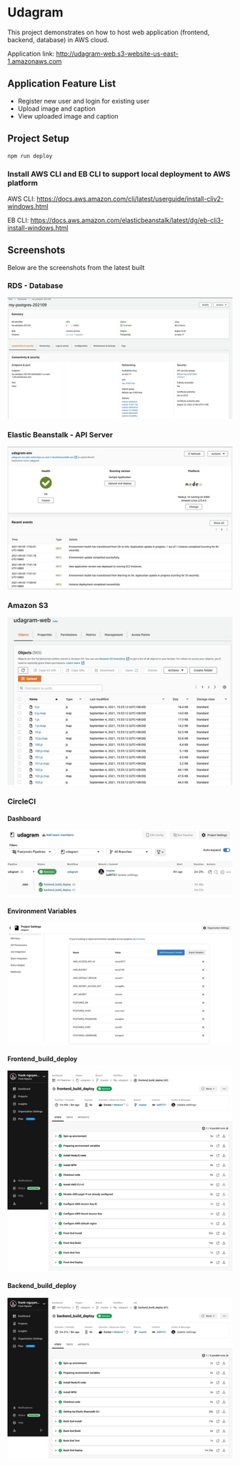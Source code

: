 # Udagram

This project demonstrates on how to host web application (frontend, backend, database) in AWS cloud.

Application link: http://udagram-web.s3-website-us-east-1.amazonaws.com

## Application Feature List

- Register new user and login for existing user
- Upload image and caption
- View uploaded image and caption

## Project Setup

```sh
npm run deploy
```

### Install AWS CLI and EB CLI to support local deployment to AWS platform

AWS CLI: https://docs.aws.amazon.com/cli/latest/userguide/install-cliv2-windows.html

EB CLI: https://docs.aws.amazon.com/elasticbeanstalk/latest/dg/eb-cli3-install-windows.html

## Screenshots

Below are the screenshots from the latest built

### RDS - Database

![RDS](./assets/rds.jpeg)

### Elastic Beanstalk - API Server

![EB Dashboard](./assets/eb.jpeg)

### Amazon S3

![S3 Dashboard](./assets/s3.jpeg)

### CircleCI

#### Dashboard 

![CircleCI Dashboard](./assets/circleci_dashboard.jpeg)

#### Environment Variables

![CircleCI Env Variables](./assets/circleci_env.jpeg)

#### Frontend_build_deploy

![Frontend_build_deploy](./assets/circleci_frontend.png)

#### Backend_build_deploy

![Backend_build_deploy](./assets/circleci_backend.png)

